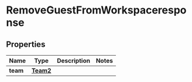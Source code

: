 

# RemoveGuestFromWorkspaceresponse


## Properties

| Name | Type | Description | Notes |
|------------ | ------------- | ------------- | -------------|
|**team** | [**Team2**](Team2.md) |  |  |



